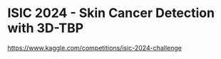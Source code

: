 # ISIC 2024 - Skin Cancer Detection with 3D-TBP
https://www.kaggle.com/competitions/isic-2024-challenge
